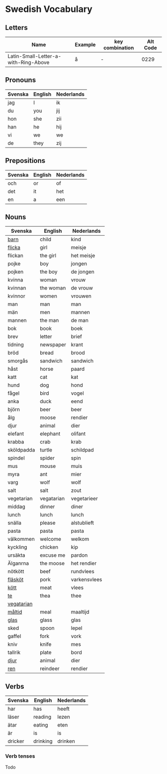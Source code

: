 # Swedish Vocabulary

## Letters

| Name | Example | key combination | Alt Code |
| --- | --- | --- | --- |
| Latin-Small-Letter-a-with-Ring-Above | å | - | 0229 |

## Pronouns

| Svenska | English | Nederlands |
| ------- | ------- | ----- |
| jag | I | ik |
| du | you | jij |
| hon | she | zii  |
| han | he | hij |
| vi | we | we |
| de | they | zij |

## Prepositions

| Svenska | English | Nederlands |
| ------- | ------- | ----- |
| och | or | of |
| det | it | het |
| en | a | een |

## Nouns

| Svenska | English | Nederlands |
| ------- | ------- | ----- |
| [barn](https://sv.wiktionary.org/wiki/barn) | child | kind |
| [flicka](https://sv.wiktionary.org/wiki/flicka) | girl | meisje |
| flickan | the girl | het meisje |
| pojke | boy | jongen |
| pojken | the boy | de jongen |
| kvinna | woman | vrouw |
| kvinnan | the woman | de vrouw |
| kvinnor | women | vrouwen |
| man | man | man |
| män | men | mannen |
| mannen | the man | de man |
| bok | book | boek |
| brev | letter | brief |
| tidning | newspaper | krant |
| bröd | bread | brood |
| smorgås | sandwich | sandwich|
| håst | horse | paard |
| katt | cat | kat |
| hund | dog | hond |
| fågel | bird | vogel |
| anka | duck | eend |
| björn | beer | beer |
| ålg | moose | rendier |
| djur | animal | dier |
| elefant | elephant | olifant |
| krabba | crab | krab |
| sköldpadda | turtle | schildpad |
| spindel | spider | spin |
| mus | mouse | muis |
| myra | ant | mier |
| varg | wolf | wolf |
| salt | salt | zout |
| vegetarian | vegatarian | vegetarieer |
| middag | dinner | diner |
| lunch | lunch | lunch |
| snälla | please | alstublieft |
| pasta | pasta | pasta |
| välkommen | welcome | welkom |
| kyckling |chicken | kip |
| ursäkta | excuse me | pardon |
| Älganrna | the moose | het rendier |
| nötkött | beef | rundvlees |
| [fläsköt](https://sv.wiktionary.org/wiki/fl%C3%A4skk%C3%B6tt) | pork | varkensvlees
| [kött](https://sv.wiktionary.org/wiki/k%C3%B6tt) | meat | vlees |
| [te](https://sv.wiktionary.org/wiki/te) | thea | thee |
|[vegatarian](https://sv.wiktionary.org/wiki/vegetarian)|
|[måltid](https://sv.wiktionary.org/wiki/m%C3%A5ltid)| meal | maaltijd |
| [glas](https://sv.wiktionary.org/wiki/Glas) | glass | glas |
| sked | spoon | lepel |
| gaffel | fork | vork |
| kniv | knife | mes |
| tallrik | plate | bord |
| [djur](https://sv.wiktionary.org/wiki/djur) | animal | dier |
| [ren](https://sv.wiktionary.org/wiki/ren) | reindeer | rendier |

## Verbs

| Svenska | English | Nederlands |
| ------- | ------- | ----- |
| har | has | heeft |
| läser | reading | lezen |
| ätar | eating | eten |
| är | is | is |
| dricker | drinking | drinken |

### Verb tenses

Todo

